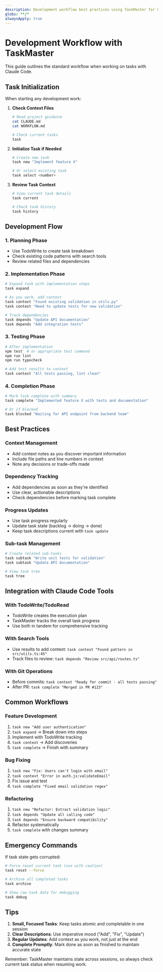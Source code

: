 ```yaml
---
description: Development workflow best practices using TaskMaster for Claude Code
globs: **/*
alwaysApply: true
---
```


# Development Workflow with TaskMaster

This guide outlines the standard workflow when working on tasks with Claude Code.

## Task Initialization

When starting any development work:

1. **Check Context Files**
   ```bash
   # Read project guidance
   cat CLAUDE.md
   cat WORKFLOW.md
   
   # Check current tasks
   task
   ```

2. **Initialize Task if Needed**
   ```bash
   # Create new task
   task new "Implement feature X"
   
   # Or select existing task
   task select <number>
   ```

3. **Review Task Context**
   ```bash
   # View current task details
   task current
   
   # Check task history
   task history
   ```

## Development Flow

### 1. Planning Phase
- Use TodoWrite to create task breakdown
- Check existing code patterns with search tools
- Review related files and dependencies

### 2. Implementation Phase
```bash
# Expand task with implementation steps
task expand

# As you work, add context
task context "Found existing validation in utils.py"
task context "Need to update tests for new validation"

# Track dependencies
task depends "Update API documentation"
task depends "Add integration tests"
```

### 3. Testing Phase
```bash
# After implementation
npm test  # or appropriate test command
npm run lint
npm run typecheck

# Add test results to context
task context "All tests passing, lint clean"
```

### 4. Completion Phase
```bash
# Mark task complete with summary
task complete "Implemented feature X with tests and documentation"

# Or if blocked
task blocked "Waiting for API endpoint from backend team"
```

## Best Practices

### Context Management
- Add context notes as you discover important information
- Include file paths and line numbers in context
- Note any decisions or trade-offs made

### Dependency Tracking
- Add dependencies as soon as they're identified
- Use clear, actionable descriptions
- Check dependencies before marking task complete

### Progress Updates
- Use task progress regularly
- Update task state (backlog → doing → done)
- Keep task descriptions current with `task update`

### Sub-task Management
```bash
# Create related sub-tasks
task subtask "Write unit tests for validation"
task subtask "Update API documentation"

# View task tree
task tree
```

## Integration with Claude Code Tools

### With TodoWrite/TodoRead
- TodoWrite creates the execution plan
- TaskMaster tracks the overall task progress
- Use both in tandem for comprehensive tracking

### With Search Tools
- Use results to add context: `task context "Found pattern in src/utils.ts:45"`
- Track files to review: `task depends "Review src/api/routes.ts"`

### With Git Operations
- Before commits: `task context "Ready for commit - all tests passing"`
- After PR: `task complete "Merged in PR #123"`

## Common Workflows

### Feature Development
1. `task new "Add user authentication"`
2. `task expand` → Break down into steps
3. Implement with TodoWrite tracking
4. `task context` → Add discoveries
5. `task complete` → Finish with summary

### Bug Fixing
1. `task new "Fix: Users can't login with email"`
2. `task context "Error in auth.js:validateEmail"`
3. Fix issue and test
4. `task complete "Fixed email validation regex"`

### Refactoring
1. `task new "Refactor: Extract validation logic"`
2. `task depends "Update all calling code"`
3. `task depends "Ensure backward compatibility"`
4. Refactor systematically
5. `task complete` with changes summary

## Emergency Commands

If task state gets corrupted:
```bash
# Force reset current task (use with caution)
task reset --force

# Archive all completed tasks
task archive

# Show raw task data for debugging
task debug
```

## Tips

1. **Small, Focused Tasks**: Keep tasks atomic and completable in one session
2. **Clear Descriptions**: Use imperative mood ("Add", "Fix", "Update")
3. **Regular Updates**: Add context as you work, not just at the end
4. **Complete Promptly**: Mark done as soon as finished to maintain accurate state

Remember: TaskMaster maintains state across sessions, so always check current task status when resuming work.
